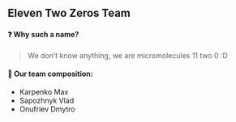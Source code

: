 ## Eleven Two Zeros Team

#### :question: Why such a name?

> We don’t know anything, we are micromolecules 11 two 0 :D

#### :steam_locomotive: Our team composition:

- Karpenko Max
- Sapozhnyk Vlad
- Onufriev Dmytro

